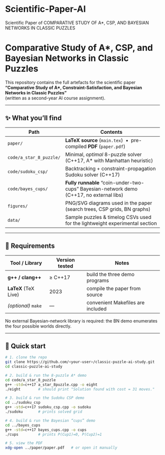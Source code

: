# Scientific-Paper-AI
Scientific Paper of COMPARATIVE STUDY OF A*, CSP, AND BAYESIAN NETWORKS IN CLASSIC PUZZLES
# Comparative Study of **A\***, CSP, and Bayesian Networks in Classic Puzzles  
This repository contains the full artefacts for the scientific paper  
**“Comparative Study of A\*, Constraint-Satisfaction, and Bayesian Networks in Classic Puzzles”**  
(written as a second-year AI course assignment).

---

## ✨ What you’ll find

| Path                       | Contents                                                                            |
|----------------------------|-------------------------------------------------------------------------------------|
| `paper/`                   | **LaTeX source** (`main.tex`) &nbsp;•&nbsp; pre-compiled **PDF** (`paper.pdf`)       |
| `code/a_star_8_puzzle/`    | Minimal, _optimal_ 8-puzzle solver (C++17, A\* with Manhattan heuristic)            |
| `code/sudoku_csp/`         | Backtracking + constraint-propagation Sudoku solver (C++17)                         |
| `code/bayes_cups/`         | **Fully runnable** “coin-under-two-cups” Bayesian-network demo (C++17, no external libs) |
| `figures/`                 | PNG/SVG diagrams used in the paper (search trees, CSP grids, BN graphs)             |
| `data/`                    | Sample puzzles & timelog CSVs used for the lightweight experimental section         |

---

## 🔧 Requirements

| Tool / Library | Version tested | Notes                             |
|----------------|---------------|-----------------------------------|
| **g++ / clang++** | ≥ C++17      | build the three demo programs      |
| **LaTeX** (TeX Live) | 2023       | compile the paper from source      |
| *(optional)* `make` | —           | convenient Makefiles are included  |

No external Bayesian-network library is required: the BN demo enumerates the four possible worlds directly.

---

## 🚀 Quick start

```bash
# 1. clone the repo
git clone https://github.com/<your-user>/classic-puzzle-ai-study.git
cd classic-puzzle-ai-study

# 2. build & run the 8-puzzle A* demo
cd code/a_star_8_puzzle
g++ -std=c++17 a_star_8puzzle.cpp -o eight
./eight        # should print "Solution found with cost = 31 moves."

# 3. build & run the Sudoku CSP demo
cd ../sudoku_csp
g++ -std=c++17 sudoku_csp.cpp -o sudoku
./sudoku       # prints solved grid

# 4. build & run the Bayesian “cups” demo
cd ../bayes_cups
g++ -std=c++17 bayes_cups.cpp -o cups
./cups         # prints P(Cup1)=0, P(Cup2)=1

# 5. view the PDF
xdg-open ../paper/paper.pdf   # or open it manually

